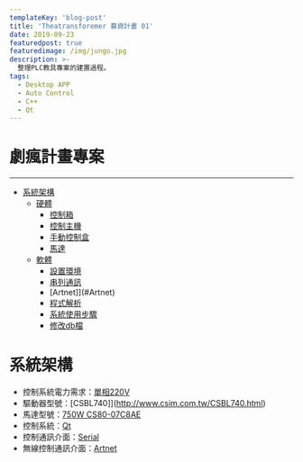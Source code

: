 ```yaml
---
templateKey: 'blog-post'
title: 'Theatransforemer 募資計畫 01'
date: 2019-09-23
featuredpost: true
featuredimage: /img/jungo.jpg
description: >-
  整理PLC教具專案的建置過程。
tags:
  - Desktop APP
  - Auto Control
  - C++
  - Qt
---
```


# 劇瘋計畫專案
***
- [系統架構](#系統架構)
  - [硬體](#硬體)
    - [控制箱](#控制箱)
    - [控制主機](#控制主機)
    - [手動控制盒](#手動控制盒)
    - [馬達](#馬達)
  - [軟體](#軟體)
    - [設置環境](#設置環境)
    - [串列通訊](#串列通訊)
    - [Artnet]](#Artnet)
    - [程式解析](#程式解析)
    - [系統使用步驟](#系統使用步驟)
    - [修改db檔](#修改db檔)

# 系統架構
+ 控制系統電力需求：[單相220V](https://zh.wikipedia.org/wiki/%E5%96%AE%E7%9B%B8%E9%9B%BB)
+ 驅動器型號：[CSBL740]](http://www.csim.com.tw/CSBL740.html) 
+ 馬達型號：[750W CS80-07C8AE](http://www.csim.com.tw/servo_motor.html)
+ 控制系統：[Qt](https://www.qt.io/)
+ 控制通訊介面：[Serial](https://zh.wikipedia.org/wiki/%E4%B8%B2%E8%A1%8C%E9%80%9A%E4%BF%A1)
+ 無線控制通訊介面：[Artnet](https://art-net.org.uk/)
